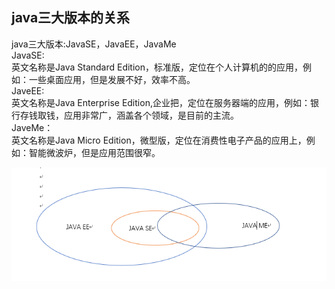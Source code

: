 
## java三大版本的关系
java三大版本:JavaSE，JavaEE，JavaMe  
JavaSE:  
英文名称是Java Standard Edition，标准版，定位在个人计算机的的应用，例如：一些桌面应用，但是发展不好，效率不高。  
JaveEE:  
英文名称是Java Enterprise Edition,企业把，定位在服务器端的应用，例如：银行存钱取钱，应用非常广，涵盖各个领域，是目前的主流。  
JaveMe：  
英文名称是Java Micro Edition，微型版，定位在消费性电子产品的应用上，例如：智能微波炉，但是应用范围很窄。  

![关系图](https://github.com/zhoumengyuan/JavaBasic/blob/master/src/img/Java_version.png)
